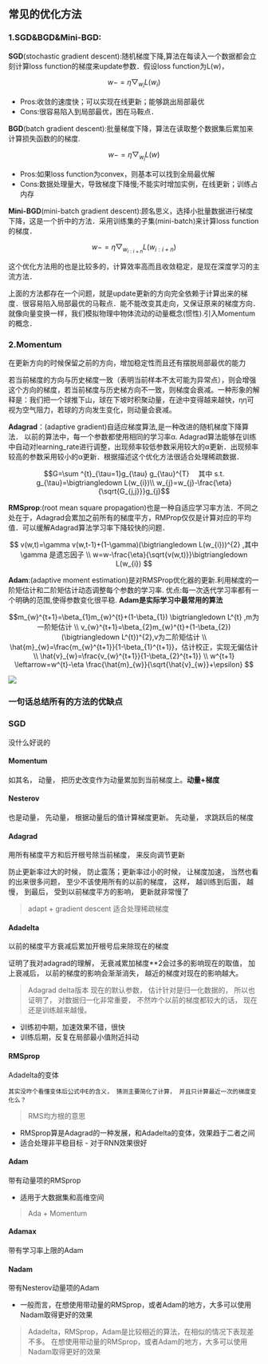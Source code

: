 ## 常见的优化方法

### **1.SGD&BGD&Mini-BGD**:

**SGD**(stochastic gradient descent):随机梯度下降,算法在每读入一个数据都会立刻计算loss function的梯度来update参数．假设loss function为L(w)，

$$w-=\eta \bigtriangledown_{w_{i}}L(w_{i})$$

- Pros:收敛的速度快；可以实现在线更新；能够跳出局部最优
- Cons:很容易陷入到局部最优，困在马鞍点．

**BGD**(batch gradient descent):批量梯度下降，算法在读取整个数据集后累加来计算损失函数的的梯度.

$$w-=\eta \bigtriangledown_{w_{i}}L(w)$$

- Pros:如果loss function为convex，则基本可以找到全局最优解
- Cons:数据处理量大，导致梯度下降慢;不能实时增加实例，在线更新；训练占内存

**Mini-BGD**(mini-batch gradient descent):顾名思义，选择小批量数据进行梯度下降，这是一个折中的方法．采用训练集的子集(mini-batch)来计算loss function的梯度．

$$w-=\eta \bigtriangledown_{w_{i:i+n}}L(w_{i:i+n})$$

这个优化方法用的也是比较多的，计算效率高而且收敛稳定，是现在深度学习的主流方法．

上面的方法都存在一个问题，就是update更新的方向完全依赖于计算出来的梯度．很容易陷入局部最优的马鞍点．能不能改变其走向，又保证原来的梯度方向．就像向量变换一样，我们模拟物理中物体流动的动量概念(惯性).引入Momentum的概念．

### **2.Momentum**

在更新方向的时候保留之前的方向，增加稳定性而且还有摆脱局部最优的能力

若当前梯度的方向与历史梯度一致（表明当前样本不太可能为异常点），则会增强这个方向的梯度，若当前梯度与历史梯方向不一致，则梯度会衰减。一种形象的解释是：我们把一个球推下山，球在下坡时积聚动量，在途中变得越来越快，ηη可视为空气阻力，若球的方向发生变化，则动量会衰减。

**Adagrad**：(adaptive gradient)自适应梯度算法,是一种改进的随机梯度下降算法．
以前的算法中，每一个参数都使用相同的学习率α. Adagrad算法能够在训练中自动对learning_rate进行调整，出现频率较低参数采用较大的α更新．出现频率较高的参数采用较小的α更新．根据描述这个优化方法很适合处理稀疏数据．

$$G=\sum ^{t}_{\tau=1}g_{\tau} g_{\tau}^{T} 　其中 s.t. g_{\tau}=\bigtriangledown L(w_{i})\\ w_{j}=w_{j}-\frac{\eta}{\sqrt{G_{j,j}}}g_{j}$$

**RMSprop**:(root mean square propagation)也是一种自适应学习率方法．不同之处在于，Adagrad会累加之前所有的梯度平方，RMProp仅仅是计算对应的平均值．可以缓解Adagrad算法学习率下降较快的问题．

$$ v(w,t)=\gamma v(w,t-1)+(1-\gamma)(\bigtriangledown L(w_{i}))^{2}  ,其中 \gamma 是遗忘因子 \\ w=w-\frac{\eta}{\sqrt{v(w,t)}}\bigtriangledown L(w_{i}) $$

**Adam**:(adaptive moment estimation)是对RMSProp优化器的更新.利用梯度的一阶矩估计和二阶矩估计动态调整每个参数的学习率.
优点:每一次迭代学习率都有一个明确的范围,使得参数变化很平稳. **Adam是实际学习中最常用的算法**

$$m_{w}^{t+1}=\beta_{1}m_{w}^{t}+(1-\beta_{1}) \bigtriangledown L^{t} ,m为一阶矩估计 \\ v_{w}^{t+1}=\beta_{2}m_{w}^{t}+(1-\beta_{2}) (\bigtriangledown L^{t})^{2},v为二阶矩估计 \\ \hat{m}_{w}=\frac{m_{w}^{t+1}}{1-\beta_{1}^{t+1}}，估计校正，实现无偏估计 \\ \hat{v}_{w}=\frac{v_{w}^{t+1}}{1-\beta_{2}^{t+1}} \\  w^{t+1} \leftarrow=w^{t}-\eta \frac{\hat{m}_{w}}{\sqrt{\hat{v}_{w}}+\epsilon} $$

![](https://img2018.cnblogs.com/blog/1425630/201809/1425630-20180917092038787-2101213597.gif)

### 一句话总结所有的方法的优缺点

### SGD

没什么好说的

#### Momentum

如其名， 动量， 把历史改变作为动量累加到当前梯度上。**动量+梯度**

#### Nesterov

也是动量， 先动量， 根据动量后的值计算梯度更新。
先动量， 求跳跃后的梯度

#### Adagrad

用所有梯度平方和后开根号除当前梯度， 来反向调节更新

防止更新率过大的时候， 防止震荡；更新率过小的时候， 让梯度加速， 当然也看的出来很多问题， 至少不该使用所有的以前的梯度， 这样， 越训练到后面， 越慢， 到最后， 受到以前梯度平方的影响， 更新就非常慢了

> adapt + gradient descent
> 适合处理稀疏梯度

#### Adadelta

以前的梯度平方衰减后累加开根号后来除现在的梯度

证明了我对adagrad的理解， 无衰减累加梯度**2会过多的影响现在的取值， 加上衰减后， 以前的梯度的影响会渐渐消失， 越近的梯度对现在的影响越大。

> Adagrad delta版本
> 现在的默认参数， 估计针对是归一化数据的， 所以也证明了， 对数据归一化非常重要， 不然咋个以前的梯度都较大的话， 现在还是训练越来越慢。

- 训练初中期，加速效果不错，很快
- 训练后期，反复在局部最小值附近抖动

#### RMSprop

Adadelta的变体

`其实没咋个看懂变体后公式中E的含义， 猜测主要简化了计算， 并且只计算最近一次的梯度变化么？`

> RMS均方根的意思

- RMSprop算是Adagrad的一种发展，和Adadelta的变体，效果趋于二者之间
- 适合处理非平稳目标 - 对于RNN效果很好

#### Adam

带有动量项的RMSprop

- 适用于大数据集和高维空间

> Ada + Momentum

#### Adamax

带有学习率上限的Adam

#### Nadam

带有Nesterov动量项的Adam

- 一般而言，在想使用带动量的RMSprop，或者Adam的地方，大多可以使用Nadam取得更好的效果

> Adadelta，RMSprop，Adam是比较相近的算法，在相似的情况下表现差不多。
> 在想使用带动量的RMSprop，或者Adam的地方，大多可以使用Nadam取得更好的效果